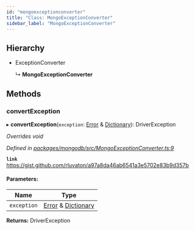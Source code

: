 ```yaml
---
id: "mongoexceptionconverter"
title: "Class: MongoExceptionConverter"
sidebar_label: "MongoExceptionConverter"
---
```


## Hierarchy

* ExceptionConverter

  ↳ **MongoExceptionConverter**

## Methods

### convertException

▸ **convertException**(`exception`: [Error](driverexception.md#error) & [Dictionary](../index.md#dictionary)): DriverException

*Overrides void*

*Defined in [packages/mongodb/src/MongoExceptionConverter.ts:9](https://github.com/mikro-orm/mikro-orm/blob/c7aaca40d/packages/mongodb/src/MongoExceptionConverter.ts#L9)*

**`link`** https://gist.github.com/rluvaton/a97a8da46ab6541a3e5702e83b9d357b

#### Parameters:

Name | Type |
------ | ------ |
`exception` | [Error](driverexception.md#error) & [Dictionary](../index.md#dictionary) |

**Returns:** DriverException

